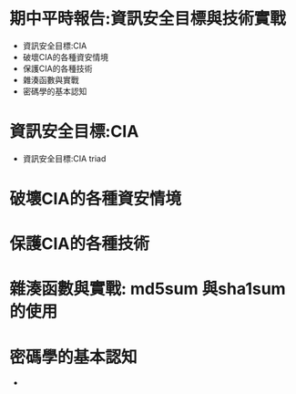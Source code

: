 # 期中平時報告:資訊安全目標與技術實戰
- 資訊安全目標:CIA
- 破壞CIA的各種資安情境
- 保護CIA的各種技術
- 雜湊函數與實戰
- 密碼學的基本認知

# 資訊安全目標:CIA
- 資訊安全目標:CIA triad
# 破壞CIA的各種資安情境
# 保護CIA的各種技術
# 雜湊函數與實戰: md5sum 與sha1sum的使用

# 密碼學的基本認知
- 
